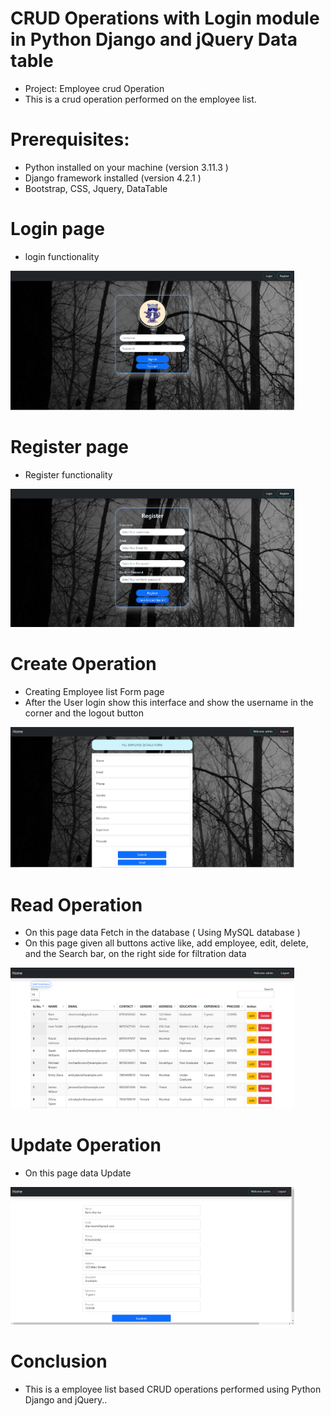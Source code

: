 # CRUD Operations with Login module in Python Django and jQuery Data table
 * Project: Employee crud Operation
 * This is a crud operation performed on the employee list.
# Prerequisites:
 * Python installed on your machine (version 3.11.3 )
 * Django framework installed (version 4.2.1 )
 *  Bootstrap, CSS, Jquery, DataTable

# Login page 
  *  login functionality 
<img src="static/assets/Crud.png" alt="Image " width="90%" height="30%">

# Register page 
 * Register functionality
   
<img src="static/assets/crud1.png" alt="Image " width="90%" height="30%">

# Create Operation
* Creating Employee list Form page 
* After the User login show this interface  and  show the username in the corner and the logout button
<img src="static/assets/crud2.png" alt="Image " width="90%" height="30%">


# Read Operation
   * On this page data Fetch in  the database ( Using MySQL database )
   * On this page given all buttons active like,  add employee, edit, delete, and the  Search bar,  on the right side for filtration  data
  <img src="static/assets/crud3.png" alt="Image " width="90%" height="30%">

# Update Operation
   * On this page  data  Update  
  
  <img src="static/assets/crud4.png" alt="Image " width="90%" height="30%">


# Conclusion

 * This is a employee list based CRUD operations performed using Python Django and jQuery..

 
